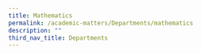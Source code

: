 ```yaml
---
title: Mathematics
permalink: /academic-matters/Departments/mathematics
description: ""
third_nav_title: Departments
---
```

